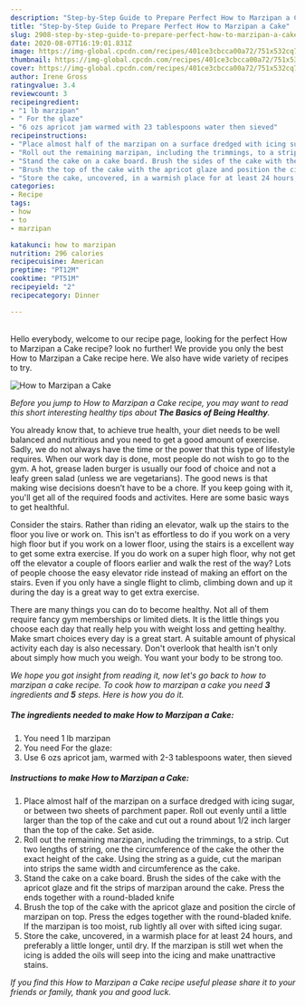 ```yaml
---
description: "Step-by-Step Guide to Prepare Perfect How to Marzipan a Cake"
title: "Step-by-Step Guide to Prepare Perfect How to Marzipan a Cake"
slug: 2908-step-by-step-guide-to-prepare-perfect-how-to-marzipan-a-cake
date: 2020-08-07T16:19:01.831Z
image: https://img-global.cpcdn.com/recipes/401ce3cbcca00a72/751x532cq70/how-to-marzipan-a-cake-recipe-main-photo.jpg
thumbnail: https://img-global.cpcdn.com/recipes/401ce3cbcca00a72/751x532cq70/how-to-marzipan-a-cake-recipe-main-photo.jpg
cover: https://img-global.cpcdn.com/recipes/401ce3cbcca00a72/751x532cq70/how-to-marzipan-a-cake-recipe-main-photo.jpg
author: Irene Gross
ratingvalue: 3.4
reviewcount: 3
recipeingredient:
- "1 lb marzipan"
- " For the glaze"
- "6 ozs apricot jam warmed with 23 tablespoons water then sieved"
recipeinstructions:
- "Place almost half of the marzipan on a surface dredged with icing sugar, or between two sheets of parchment paper. Roll out evenly until a little larger than the top of the cake and cut out a round about 1/2 inch larger than the top of the cake. Set aside."
- "Roll out the remaining marzipan, including the trimmings, to a strip. Cut two lengths of string, one the circumference of the cake the other the exact height of the cake. Using the string as a guide, cut the maripan into strips the same width and circumference as the cake."
- "Stand the cake on a cake board. Brush the sides of the cake with the apricot glaze and fit the strips of marzipan around the cake. Press the ends together with a round-bladed knife"
- "Brush the top of the cake with the apricot glaze and position the circle of marzipan on top. Press the edges together with the round-bladed knife. If the marzipan is too moist, rub lightly all over with sifted icing sugar."
- "Store the cake, uncovered, in a warmish place for at least 24 hours, and preferably a little longer, until dry. If the marzipan is still wet when the icing is added the oils will seep into the icing and make unattractive stains."
categories:
- Recipe
tags:
- how
- to
- marzipan

katakunci: how to marzipan 
nutrition: 296 calories
recipecuisine: American
preptime: "PT12M"
cooktime: "PT51M"
recipeyield: "2"
recipecategory: Dinner

---
```

<br>
Hello everybody, welcome to our recipe page, looking for the perfect How to Marzipan a Cake recipe? look no further! We provide you only the best How to Marzipan a Cake recipe here. We also have wide variety of recipes to try.
<br>


![How to Marzipan a Cake](https://img-global.cpcdn.com/recipes/401ce3cbcca00a72/751x532cq70/how-to-marzipan-a-cake-recipe-main-photo.jpg)

<i>Before you jump to How to Marzipan a Cake recipe, you may want to read this short interesting healthy tips about <strong>The Basics of Being Healthy</strong>.</i>

You already know that, to achieve true health, your diet needs to be well balanced and nutritious and you need to get a good amount of exercise. Sadly, we do not always have the time or the power that this type of lifestyle requires. When our work day is done, most people do not wish to go to the gym. A hot, grease laden burger is usually our food of choice and not a leafy green salad (unless we are vegetarians). The good news is that making wise decisions doesn’t have to be a chore. If you keep going with it, you'll get all of the required foods and activites. Here are some basic ways to get healthful.

Consider the stairs. Rather than riding an elevator, walk up the stairs to the floor you live or work on. This isn't as effortless to do if you work on a very high floor but if you work on a lower floor, using the stairs is a excellent way to get some extra exercise. If you do work on a super high floor, why not get off the elevator a couple of floors earlier and walk the rest of the way? Lots of people choose the easy elevator ride instead of making an effort on the stairs. Even if you only have a single flight to climb, climbing down and up it during the day is a great way to get extra exercise. 

There are many things you can do to become healthy. Not all of them require fancy gym memberships or limited diets. It is the little things you choose each day that really help you with weight loss and getting healthy. Make smart choices every day is a great start. A suitable amount of physical activity each day is also necessary. Don't overlook that health isn't only about simply how much you weigh. You want your body to be strong too. 


<i>We hope you got insight from reading it, now let's go back to how to marzipan a cake recipe. To cook how to marzipan a cake you need <strong>3</strong> ingredients and <strong>5</strong> steps. Here is how you do it.
</i>

##### The ingredients needed to make How to Marzipan a Cake:

1. You need 1 lb marzipan
1. You need  For the glaze:
1. Use 6 ozs apricot jam, warmed with 2-3 tablespoons water, then sieved


##### Instructions to make How to Marzipan a Cake:

1. Place almost half of the marzipan on a surface dredged with icing sugar, or between two sheets of parchment paper. Roll out evenly until a little larger than the top of the cake and cut out a round about 1/2 inch larger than the top of the cake. Set aside.
1. Roll out the remaining marzipan, including the trimmings, to a strip. Cut two lengths of string, one the circumference of the cake the other the exact height of the cake. Using the string as a guide, cut the maripan into strips the same width and circumference as the cake.
1. Stand the cake on a cake board. Brush the sides of the cake with the apricot glaze and fit the strips of marzipan around the cake. Press the ends together with a round-bladed knife
1. Brush the top of the cake with the apricot glaze and position the circle of marzipan on top. Press the edges together with the round-bladed knife. If the marzipan is too moist, rub lightly all over with sifted icing sugar.
1. Store the cake, uncovered, in a warmish place for at least 24 hours, and preferably a little longer, until dry. If the marzipan is still wet when the icing is added the oils will seep into the icing and make unattractive stains.


<i>If you find this How to Marzipan a Cake recipe useful please share it to your friends or family, thank you and good luck.</i>
